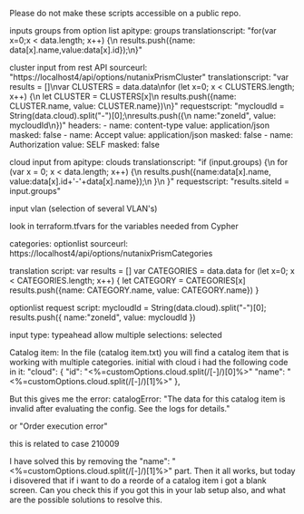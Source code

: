 Please do not make these scripts accessible on a public repo.

inputs
groups from option list apitype: groups
translationscript: "for(var x=0;x < data.length; x++) {\n    results.push({name: data[x].name,value:data[x].id});\n}"

cluster
input from rest API 
sourceurl: "https://localhost4/api/options/nutanixPrismCluster"
translationscript: "var results = []\nvar CLUSTERS = data.data\nfor (let x=0; x < CLUSTERS.length; x++) {\n      let CLUSTER = CLUSTERS[x]\n    results.push({name: CLUSTER.name, value: CLUSTER.name})\n}"
      requestscript: "mycloudId = String(data.cloud).split(\"-\")[0];\nresults.push({\n  name:\"zoneId\", value: mycloudId\n})"
      headers:
        - name: content-type
          value: application/json
          masked: false
        - name: Accept
          value: application/json
          masked: false
        - name: Authorization
          value: SELF
          masked: false

cloud
input from apitype: clouds
translationscript: "if (input.groups) {\n    for (var x = 0; x < data.length; x++) {\n        results.push({name:data[x].name, value:data[x].id+'-'+data[x].name});\n        }\n    }"
      requestscript: "results.siteId = input.groups"

input vlan (selection of several VLAN's)

look in terraform.tfvars for the variables needed from Cypher

categories:
optionlist
sourceurl: https://localhost4/api/options/nutanixPrismCategories

translation script:
var results = []
var CATEGORIES = data.data
for (let x=0; x < CATEGORIES.length; x++) {
      let CATEGORY = CATEGORIES[x]
    results.push({name: CATEGORY.name, value: CATEGORY.name})
}

optionlist request script:
mycloudId = String(data.cloud).split("-")[0];
results.push({
  name:"zoneId", value: mycloudId
})


input
type: typeahead
allow multiple selections: selected



Catalog item:
In the file (catalog item.txt) you will find a catalog item that is working with multiple categories.
initial with cloud i had the following code in it: 
"cloud": {
  "id": "<%=customOptions.cloud.split(/[-]/)[0]%>"
  "name": "<%=customOptions.cloud.split(/[-]/)[1]%>"
},

But this gives me the error: catalogError: 
  "The data for this catalog item is invalid after evaluating the config. See the logs for details."

or "Order execution error"

this is related to case 210009 

I have solved this by removing the "name": "<%=customOptions.cloud.split(/[-]/)[1]%>" part.
Then it all works, but today i disovered that if i want to do a reorde of a catalog item i got a blank screen.
Can you check this if you got this in your lab setup also, and what are the possible solutions to resolve this.







